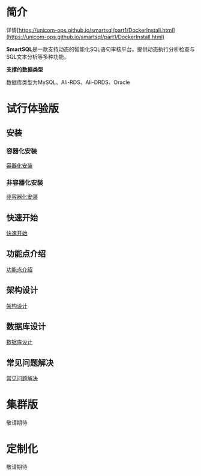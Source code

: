# 简介

详情[https://unicom-ops.github.io/smartsql/part1/DockerInstall.html](https://unicom-ops.github.io/smartsql/part1/DockerInstall.html)

**SmartSQL**是一款支持动态的智能化SQL语句审核平台。提供动态执行分析检查与SQL文本分析等多种功能。

**支撑的数据类型**

数据库类型为MySQL、Ali-RDS、Ali-DRDS、Oracle

# 试行体验版

## 安装

### 容器化安装

[容器化安装](gitbook/part1/DockerInstall.md)
### 非容器化安装

[非容器化安装](gitbook/part1/Install.md)


## 快速开始

[快速开始](gitbook/part1/QuickStart.md)

## 功能点介绍

[功能点介绍](gitbook/part1/Function.md)
## 架构设计

[架构设计](gitbook/part1/Architecture.md)
## 数据库设计

[数据库设计](gitbook/part1/DataBase.md)

## 常见问题解决

[常见问题解决](gitbook/part1/issue.md)
# 集群版

敬请期待

# 定制化

敬请期待